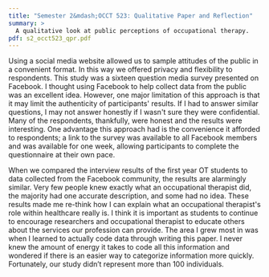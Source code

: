 ```yaml
---
title: "Semester 2&mdash;OCCT 523: Qualitative Paper and Reflection"
summary: >
  A qualitative look at public perceptions of occupational therapy.
pdf: s2_occt523_qpr.pdf
---
```

Using a social media website allowed us to sample attitudes of the public in
a convenient format. In this way we offered privacy and flexibility to
respondents. This study was a sixteen question media survey presented on
Facebook. I thought using Facebook to help collect data from the public was
an excellent idea. However, one major limitation of this approach is that it
may limit the authenticity of participants' results. If I had to answer
similar questions, I may not answer honestly if I wasn't sure they were
confidential. Many of the respondents, thankfully, were honest and the
results were interesting. One advantage this approach had is the convenience
it afforded to respondents; a link to the survey was available to all
Facebook members and was available for one week, allowing participants to
complete the questionnaire at their own pace.

When we compared the interview results of the first year OT students to data
collected from the Facebook community, the results are alarmingly similar.
Very few people knew exactly what an occupational therapist did, the
majority had one accurate description, and some had no idea. These results
made me re-think how I can explain what an occupational therapist's role
within healthcare really is. I think it is important as students to continue
to encourage researchers and occupational therapist to educate others about
the services our profession can provide. The area I grew most in was when I
learned to actually code data through writing this paper. I never knew the
amount of energy it takes to code all this information and wondered if there
is an easier way to categorize information more quickly. Fortunately, our
study didn’t represent more than 100 individuals.
